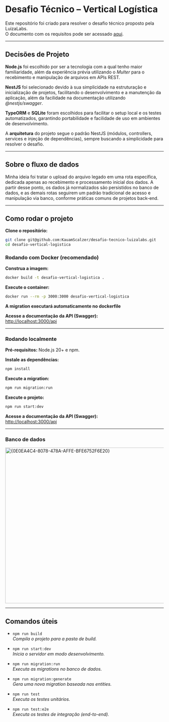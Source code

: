 # Desafio Técnico – Vertical Logística

Este repositório foi criado para resolver o desafio técnico proposto pela LuizaLabs.  
O documento com os requisitos pode ser acessado [aqui](./requirements/Desafio%20t%C3%A9cnico%20-%20Vertical%20Logistica.pdf).

---

## Decisões de Projeto

**Node.js** foi escolhido por ser a tecnologia com a qual tenho maior familiaridade, além da experiência prévia utilizando o *Multer* para o recebimento e manipulação de arquivos em APIs REST.

**NestJS** foi selecionado devido à sua simplicidade na estruturação e inicialização de projetos, facilitando o desenvolvimento e a manutenção da aplicação, além da facilidade na documentação utilizando *@nestjs/swagger*.

**TypeORM** e **SQLite** foram escolhidos para facilitar o setup local e os testes automatizados, garantindo portabilidade e facilidade de uso em ambientes de desenvolvimento.

A **arquitetura** do projeto segue o padrão NestJS (módulos, controllers, services e injeção de dependências), sempre buscando a simplicidade para resolver o desafio.

---

## Sobre o fluxo de dados

Minha ideia foi tratar o upload do arquivo legado em uma rota específica, dedicada apenas ao recebimento e processamento inicial dos dados.
A partir desse ponto, os dados já normalizados são persistidos no banco de dados, e as demais rotas seguirem um padrão tradicional de acesso e manipulação via banco, conforme práticas comuns de projetos back-end.

---

## Como rodar o projeto

**Clone o repositório:**  
```bash
git clone git@github.com:KauamScalzer/desafio-tecnico-luizalabs.git
cd desafio-vertical-logistica
```

### Rodando com Docker (recomendado)

**Construa a imagem:**  
```bash
docker build -t desafio-vertical-logistica .
```

**Execute o container:**  
```bash
docker run --rm -p 3000:3000 desafio-vertical-logistica
```
**A migration executará automaticamente no dockerfile**

**Acesse a documentação da API (Swagger):**  
[http://localhost:3000/api](http://localhost:3000/api)

---

### Rodando localmente

**Pré-requisitos:** Node.js 20+ e npm.

**Instale as dependências:**  
```bash
npm install
```

**Execute a migration:**  
```bash
npm run migration:run
```

**Execute o projeto:**  
```bash
npm run start:dev
```

**Acesse a documentação da API (Swagger):**  
[http://localhost:3000/api](http://localhost:3000/api)

---
###  Banco de dados

<img width="717" height="495" alt="{0E0EA4C4-8078-478A-AFFE-BFE6752F6E20}" src="https://github.com/user-attachments/assets/827d6739-3948-4c24-b285-518cddc58370" />

---

## Comandos úteis

- `npm run build`  
  *Compila o projeto para a pasta de build.*

- `npm run start:dev`  
  *Inicia o servidor em modo desenvolvimento.*

- `npm run migration:run`  
  *Executa as migrations no banco de dados.*

- `npm run migration:generate`  
  *Gera uma nova migration baseada nas entities.*

- `npm run test`  
  *Executa os testes unitários.*

- `npm run test:e2e`  
  *Executa os testes de integração (end-to-end).*
